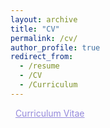 ```yaml
---
layout: archive
title: "CV"
permalink: /cv/
author_profile: true
redirect_from:
  - /resume
  - /CV
  - /Curriculum
---
```


<p> <span><a href="/files/cv.pdf"><i class="fa fa-fw fa-file-pdf-o" aria-hidden="true"></i> </a> </span> <span>&nbsp;</span> <a href="/files/cv.pdf" style="text-decoration:underline; color:#958adb;">Curriculum Vitae</a></p>
